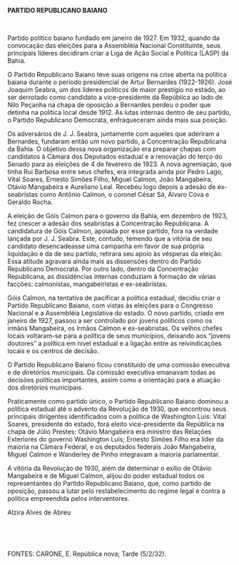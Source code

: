 **PARTIDO REPUBLICANO BAIANO**

 

Partido político baiano fundado em janeiro de 1927. Em 1932, quando da
convocação das eleições para a Assembléia Nacional Constituinte, seus
principais líderes decidiram criar a Liga de Ação Social e Política
(LASP) da Bahia.

O Partido Republicano Baiano teve suas origens na crise aberta na
política baiana durante o período presidencial de Artur Bernardes
(1922-1926). José Joaquim Seabra, um dos líderes políticos de maior
prestígio no estado, ao ser derrotado como candidato a vice-presidente
da República ao lado de Nilo Peçanha na chapa de oposição a Bernardes
perdeu o poder que detinha na política local desde 1912. As lutas
internas dentro de seu partido, o Partido Republicano Democrata,
enfraqueceram ainda mais sua posição.

Os adversários de J. J. Seabra, juntamente com aqueles que aderiram a
Bernardes, fundaram então um novo partido, a Concentração Republicana da
Bahia. O objetivo dessa nova organização era preparar chapas com
candidatos à Câmara dos Deputados estadual e a renovação do terço do
Senado para as eleições de 4 de fevereiro de 1923. A nova agremiação,
que tinha Rui Barbosa entre seus chefes, era integrada ainda por Pedro
Lago, Vital Soares, Ernesto Simões Filho, Miguel Calmon, João
Mangabeira, Otávio Mangabeira e Aureliano Leal. Recebeu logo depois a
adesão de ex-seabristas como Antônio Calmon, o coronel César Sá, Álvaro
Cova e Geraldo Rocha.

A eleição de Góis Calmon para o governo da Bahia, em dezembro de 1923,
fez crescer a adesão dos seabristas à Concentração Republicana. A
candidatura de Góis Calmon, apoiada por esse partido, fora na verdade
lançada por J. J. Seabra. Este, contudo, temendo que a vitória de seu
candidato desencadeasse uma campanha em favor de sua própria liquidação
e da de seu partido, retirara seu apoio às vésperas da eleição. Essa
atitude agravara ainda mais as dissensões dentro do Partido Republicano
Democrata. Por outro lado, dentro da Concentração Republicana, as
dissidências internas conduziam à formação de várias facções:
calmonistas, mangabeiristas e ex-seabristas.

Góis Calmon, na tentativa de pacificar a política estadual, decidiu
criar o Partido Republicano Baiano, com vistas às eleições para o
Congresso Nacional e a Assembléia Legislativa do estado. O novo partido,
criado em janeiro de 1927, passou a ser controlado por jovens políticos
como os irmãos Mangabeira, os irmãos Calmon e ex-seabristas. Os velhos
chefes locais voltaram-se para a política de seus municípios, deixando
aos “jovens doutores” a política em nível estadual e a ligação entre as
reivindicações locais e os centros de decisão.

O Partido Republicano Baiano ficou constituído de uma comissão executiva
e de diretórios municipais. Da comissão executiva emanavam todas as
decisões políticas importantes, assim como a orientação para a atuação
dos diretórios municipais.

Praticamente como partido único, o Partido Republicano Baiano dominou a
política estadual até o advento da Revolução de 1930, que encontrou seus
principais dirigentes identificados com a política de Washington Luís:
Vital Soares, presidente do estado, fora eleito vice-presidente da
República na chapa de Júlio Prestes; Otávio Mangabeira era ministro das
Relações Exteriores do governo Washington Luís; Ernesto Simões Filho era
líder da maioria na Câmara Federal, e os deputados federais João
Mangabeira, Miguel Calmon e Wanderley de Pinho integravam a maioria
parlamentar.

A vitória da Revolução de 1930, além de determinar o exílio de Otávio
Mangabeira e de Miguel Calmon, alijou do poder estadual todos os
representantes do Partido Republicano Baiano, que, como partido de
oposição, passou a lutar pelo restabelecimento do regime legal e contra
a política empreendida pelos interventores.

Alzira Alves de Abreu

 

 

FONTES: CARONE, E. República nova; Tarde (5/2/32).

 
